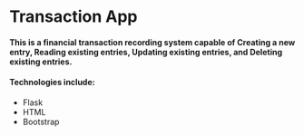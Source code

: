 # Transaction App
####  This is a financial transaction recording system capable of Creating a new entry, Reading existing entries, Updating existing entries, and Deleting existing entries.

#### Technologies include:

- Flask
- HTML
- Bootstrap
